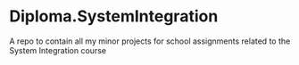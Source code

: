 # Diploma.SystemIntegration
A repo to contain all my minor projects for school assignments related to the System Integration course
